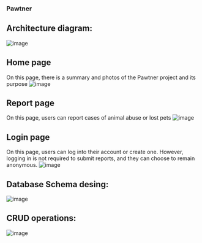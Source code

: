 ### Pawtner


## Architecture diagram:


![image](https://github.com/user-attachments/assets/67f9de41-f8fc-4f51-ab6f-51b5590e615d)

## Home page
On this page, there is a summary and photos of the Pawtner project and its purpose
![image](https://github.com/user-attachments/assets/a50d4dbc-4ce5-434f-b7b9-3aa09c3a9fe8)

## Report page
On this page, users can report cases of animal abuse or lost pets 
![image](https://github.com/user-attachments/assets/e7ce69d8-551f-4179-9b05-f0e7c675d4a6)


## Login page
On this page, users can log into their account or create one. However, logging in is not required to submit reports, and they can choose to remain anonymous. 
![image](https://github.com/user-attachments/assets/46c9ae22-de0c-4269-93ae-9677460ee681)



## Database Schema desing:

![image](https://github.com/user-attachments/assets/e5936586-21d6-4bef-9343-bf3d522390b0)

## CRUD operations:

![image](https://github.com/user-attachments/assets/ebed464b-d31a-4168-b64b-f42c648a2b68)


